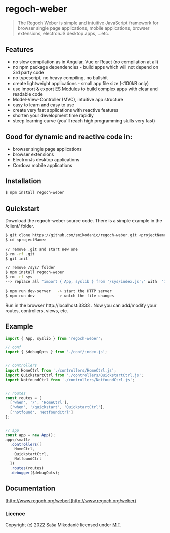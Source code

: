 # regoch-weber
> The Regoch Weber is simple and intuitive JavaScript framework for 
browser single page applications, mobile applications, browser extensions, electronJS desktop apps, ...etc.

## Features
- no slow compilation as in Angular, Vue or React (no compilation at all)
- no npm package dependencies - build apps which will not depend on 3rd party code
- no typescript, no heavy compiling, no bullshit
- create lightweight applications - small app file size (<100kB only)
- use import &amp; export <a href="https://developer.mozilla.org/en-US/docs/Web/JavaScript/Guide/Modules" target="_blank">ES Modules</a> to build complex apps with clear and readable code
- Model-View-Controller (MVC), intuitive app structure
- easy to learn and easy to use
- create very fast applications with reactive features
- shorten your development time rapidly
- steep learning curve (you'll reach high programming skills very fast)


## Good for dynamic and reactive code in:
- browser single page applications
- browser extensions
- ElectronJs desktop applications
- Cordova mobile applications


## Installation
```bash
$ npm install regoch-weber
```


## Quickstart
Download the regoch-weber source code. There is a simple example in the /client/ folder.
```bash
$ git clone https://github.com/smikodanic/regoch-weber.git <projectName>
$ cd <projectName>

// remove .git and start new one
$ rm -rf .git
$ git init

// remove /sys/ folder
$ npm install regoch-weber
$ rm -rf sys
--> replace all "import { App, syslib } from '/sys/index.js';" with  "import { App, syslib } from 'regoch-weber';"

$ npm run dev-server   -> start the HTTP server
$ npm run dev          -> watch the file changes
```
Run in the browser http://localhost:3333 .
Now you can add/modify your routes, controllers, views, etc.





## Example
```javascript
import { App, syslib } from 'regoch-weber';

// conf
import { $debugOpts } from './conf/index.js';


// controllers
import HomeCtrl from './controllers/HomeCtrl.js';
import QuickstartCtrl from './controllers/QuickstartCtrl.js';
import NotfoundCtrl from './controllers/NotfoundCtrl.js';


// routes
const routes = [
  ['when', '/', 'HomeCtrl'],
  ['when', '/quickstart', 'QuickstartCtrl'],
  ['notfound', 'NotfoundCtrl']
];


// app
const app = new App();
app</small>
  .controllers([
    HomeCtrl,
    QuickstartCtrl,
    NotfoundCtrl
  ])
  .routes(routes)
  .debugger($debugOpts);
```


## Documentation
[http://www.regoch.org/weber](http://www.regoch.org/weber)


### Licence
Copyright (c) 2022 Saša Mikodanić licensed under [MIT](./LICENSE).
